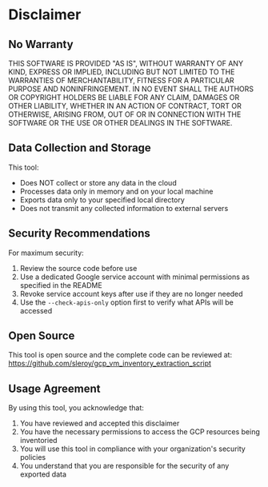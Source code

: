 # Disclaimer

## No Warranty

THIS SOFTWARE IS PROVIDED "AS IS", WITHOUT WARRANTY OF ANY KIND, EXPRESS OR IMPLIED, INCLUDING BUT NOT LIMITED TO THE WARRANTIES OF MERCHANTABILITY, FITNESS FOR A PARTICULAR PURPOSE AND NONINFRINGEMENT. IN NO EVENT SHALL THE AUTHORS OR COPYRIGHT HOLDERS BE LIABLE FOR ANY CLAIM, DAMAGES OR OTHER LIABILITY, WHETHER IN AN ACTION OF CONTRACT, TORT OR OTHERWISE, ARISING FROM, OUT OF OR IN CONNECTION WITH THE SOFTWARE OR THE USE OR OTHER DEALINGS IN THE SOFTWARE.

## Data Collection and Storage

This tool:
- Does NOT collect or store any data in the cloud
- Processes data only in memory and on your local machine
- Exports data only to your specified local directory
- Does not transmit any collected information to external servers

## Security Recommendations

For maximum security:
1. Review the source code before use
2. Use a dedicated Google service account with minimal permissions as specified in the README
3. Revoke service account keys after use if they are no longer needed
4. Use the `--check-apis-only` option first to verify what APIs will be accessed

## Open Source

This tool is open source and the complete code can be reviewed at:
https://github.com/sleroy/gcp_vm_inventory_extraction_script

## Usage Agreement

By using this tool, you acknowledge that:
1. You have reviewed and accepted this disclaimer
2. You have the necessary permissions to access the GCP resources being inventoried
3. You will use this tool in compliance with your organization's security policies
4. You understand that you are responsible for the security of any exported data
